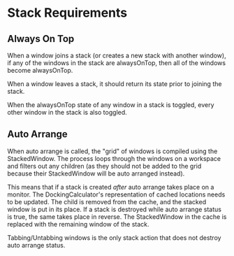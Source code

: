 # Stack Requirements

## Always On Top

When a window joins a stack (or creates a new stack with another window), if any of the windows in the stack are
alwaysOnTop, then all of the windows become alwaysOnTop.

When a window leaves a stack, it should return its state prior to joining the stack.

When the alwaysOnTop state of any window in a stack is toggled, every other window in the stack is also toggled.

## Auto Arrange

When auto arrange is called, the "grid" of windows is compiled using the StackedWindow. The process loops through the
windows on a workspace and filters out any children (as they should not be added to the grid because their StackedWindow
will be auto arranged instead).

This means that if a stack is created _after_ auto arrange takes place on a monitor. The DockingCalculator's
representation of cached locations needs to be updated. The child is removed from the cache, and the stacked window is
put in its place. If a stack is destroyed while auto arrange status is true, the same takes place in reverse. The
StackedWindow in the cache is replaced with the remaining window of the stack.

Tabbing/Untabbing windows is the only stack action that does not destroy auto arrange status.
